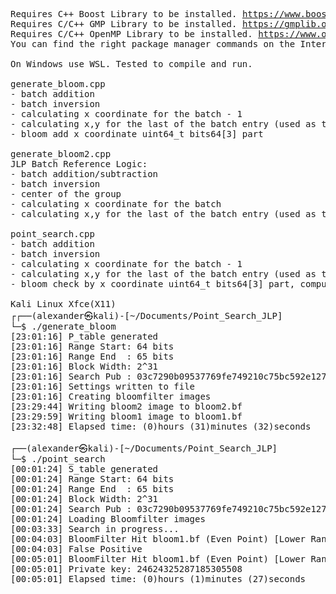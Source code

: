 <pre>
Requires C++ Boost Library to be installed. <a href="https://www.boost.org">https://www.boost.org</a>
Requires C/C++ GMP Library to be installed. <a href="https://gmplib.org">https://gmplib.org</a>
Requires C/C++ OpenMP Library to be installed. <a href="https://www.openmp.org">https://www.openmp.org</a>
You can find the right package manager commands on the Internet for your Linux Distro.

On Windows use WSL. Tested to compile and run.

generate_bloom.cpp
- batch addition
- batch inversion
- calculating x coordinate for the batch - 1
- calculating x,y for the last of the batch entry (used as the next startPoint)
- bloom add x coordinate uint64_t bits64[3] part

generate_bloom2.cpp
JLP Batch Reference Logic:
- batch addition/subtraction
- batch inversion
- center of the group
- calculating x coordinate for the batch
- calculating x,y for the last of the batch entry (used as the next startPoint)

point_search.cpp
- batch addition
- batch inversion
- calculating x coordinate for the batch - 1
- calculating x,y for the last of the batch entry (used as the next startPoint)
- bloom check by x coordinate uint64_t bits64[3] part, computing y coordinate only if there is a hit

Kali Linux Xfce(X11)  
┌┌──(alexander㉿kali)-[~/Documents/Point_Search_JLP]
└─$ ./generate_bloom
[23:01:16] P_table generated
[23:01:16] Range Start: 64 bits
[23:01:16] Range End  : 65 bits
[23:01:16] Block Width: 2^31
[23:01:16] Search Pub : 03c7290b09537769fe749210c75bc592e127204ad8b677c79f3f0c51e73b2f6d8c
[23:01:16] Settings written to file
[23:01:16] Creating bloomfilter images
[23:29:44] Writing bloom2 image to bloom2.bf
[23:29:59] Writing bloom1 image to bloom1.bf
[23:32:48] Elapsed time: (0)hours (31)minutes (32)seconds
                                                                                                                  
┌──(alexander㉿kali)-[~/Documents/Point_Search_JLP]
└─$ ./point_search  
[00:01:24] S_table generated
[00:01:24] Range Start: 64 bits
[00:01:24] Range End  : 65 bits
[00:01:24] Block Width: 2^31
[00:01:24] Search Pub : 03c7290b09537769fe749210c75bc592e127204ad8b677c79f3f0c51e73b2f6d8c
[00:01:24] Loading Bloomfilter images
[00:03:33] Search in progress...
[00:04:03] BloomFilter Hit bloom1.bf (Even Point) [Lower Range Half]
[00:04:03] False Positive
[00:05:01] BloomFilter Hit bloom1.bf (Even Point) [Lower Range Half]
[00:05:01] Private key: 24624325287185305508
[00:05:01] Elapsed time: (0)hours (1)minutes (27)seconds

</pre>
